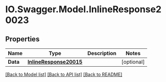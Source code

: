 # IO.Swagger.Model.InlineResponse20023
## Properties

Name | Type | Description | Notes
------------ | ------------- | ------------- | -------------
**Data** | [**InlineResponse20015**](InlineResponse20015.md) |  | [optional] 

[[Back to Model list]](../README.md#documentation-for-models) [[Back to API list]](../README.md#documentation-for-api-endpoints) [[Back to README]](../README.md)

